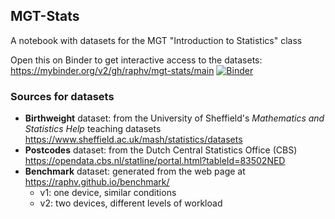 ## MGT-Stats

A notebook with datasets for the MGT "Introduction to Statistics" class

Open this on Binder to get interactive access to the datasets: <https://mybinder.org/v2/gh/raphv/mgt-stats/main>
[![Binder](https://mybinder.org/badge_logo.svg)](https://mybinder.org/v2/gh/raphv/mgt-stats/main)

### Sources for datasets

- **Birthweight** dataset: from the University of Sheffield's *Mathematics and Statistics Help* teaching datasets <https://www.sheffield.ac.uk/mash/statistics/datasets>
- **Postcodes** dataset: from the Dutch Central Statistics Office (CBS) <https://opendata.cbs.nl/statline/portal.html?tableId=83502NED>
- **Benchmark** dataset: generated from the web page at <https://raphv.github.io/benchmark/>
  - v1: one device, similar conditions
  - v2: two devices, different levels of workload
  